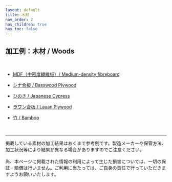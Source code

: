 ```yaml
---
layout: default
title: 木材
nav_order: 2
has_children: true
has_toc: false
---
```


## 加工例：木材 / Woods
<br>

* [MDF（中密度繊維板）/ Medium-density fibreboard](01-1-mdf.md)

* [シナ合板 / Basswood Plywood](01-2-shina.md)

* [ひのき / Japanese Cypress](01-3-hinoki.md)

* [ラワン合板 / Lauan Plywood](01-4-lauan.md)

* [竹 / Bamboo](01-5-bamboo.md)


<br>

------

掲載している素材の加工結果はあくまで参考例です。製造メーカーや保管方法、加工状況等により結果が異なる場合がありますのでご注意ください。<br>
<br>
尚、本ページに掲載された情報の利用によって生じた損害については、一切の保証・賠償は行いません。ご利用に当たっては、ご自身の責任で行っていただきますようお願いいたします。

<br><br><br>